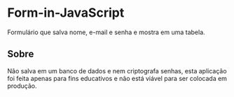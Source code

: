 # Form-in-JavaScript

Formulário que salva nome, e-mail e senha e mostra em uma tabela.

## Sobre

Não salva em um banco de dados e nem criptografa senhas, esta aplicação foi feita apenas para fins educativos e não está viável para ser colocada em produção.
